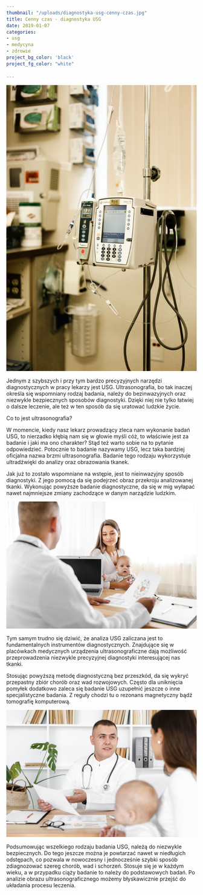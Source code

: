 ```yaml
---
thumbnail: "/uploads/diagnostyka-usg-cenny-czas.jpg"
title: Cenny czas - diagnostyka USG
date: 2019-01-07
categories:
- usg
- medycyna
- zdrowie
project_bg_color: 'black'
project_fg_color: "white"

---
```

![](/uploads/diagnostyka-usg-cenny-czas.jpg)

Jednym z szybszych i przy tym bardzo precyzyjnych narzędzi diagnostycznych w pracy lekarzy jest USG. Ultrasonografia, bo tak inaczej określa się wspomniany rodzaj badania, należy do bezinwazyjnych oraz niezwykle bezpiecznych sposobów diagnostyki. Dzięki niej nie tylko łatwiej o dalsze leczenie, ale też w ten sposób da się uratować ludzkie życie.

Co to jest ultrasonografia?

W momencie, kiedy nasz lekarz prowadzący zleca nam wykonanie badań USG, to nierzadko kłębią nam się w głowie myśli cóż, to właściwie jest za badanie i jaki ma ono charakter? Stąd też warto sobie na to pytanie odpowiedzieć. Potocznie to badanie nazywamy USG, lecz taka bardziej oficjalna nazwa brzmi ultrasonografia. Badanie tego rodzaju wykorzystuje ultradźwięki do analizy oraz obrazowania tkanek. 

Jak już to zostało wspomniane na wstępie, jest to nieinwazyjny sposób diagnostyki. Z jego pomocą da się podejrzeć obraz przekroju analizowanej tkanki. Wykonując powyższe badanie diagnostyczne, da się w mig wyłapać nawet najmniejsze zmiany zachodzące w danym narządzie ludzkim. 



![](/uploads/pierwsze-badanie-usg.jpg)

Tym samym trudno się dziwić, że analiza USG zaliczana jest to fundamentalnych instrumentów diagnostycznych. Znajdujące się w placówkach medycznych urządzenia ultrasonograficzne dają możliwość przeprowadzenia niezwykle precyzyjnej diagnostyki interesującej nas tkanki. 

Stosując powyższą metodę diagnostyczną bez przeszkód, da się wykryć przepastny zbiór chorób oraz wad rozwojowych. Często dla uniknięcia pomyłek dodatkowo zaleca się badanie USG uzupełnić jeszcze o inne specjalistyczne badania. Z reguły chodzi tu o rezonans magnetyczny bądź tomografię komputerową.

![](\uploads\zalecenia-lekarza-badanie-usg.jpg)

Podsumowując wszelkiego rodzaju badania USG, należą do niezwykle bezpiecznych. Do tego jeszcze można je powtarzać nawet w niedługich odstępach, co pozwala w nowoczesny i jednocześnie szybki sposób zdiagnozować szereg chorób, wad i schorzeń. Stosuje się je w każdym wieku, a w przypadku ciąży badanie to należy do podstawowych badań. Po analizie obrazu ultrasonograficznego możemy błyskawicznie przejść do układania procesu leczenia.
